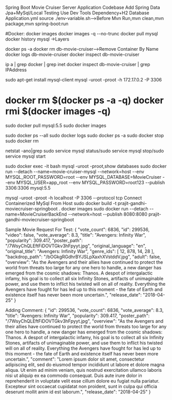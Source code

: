 Spring Boot Movie Cruiser Server Application Codebase
Add Spring Data Jpa+MySql/Local Testing Use Dev  Tools Dependency+H2 Database Application.yml
source ./env-variable.sh-->Before Mvn Run,mvn clean,mvn package,mvn spring-boot:run

#Docker:
docker images 
docker images -q --no-trunc
docker pull mysql
docker history mysql ->Layers

docker ps -a
docker rm db-movie-cruiser-->Remove Container By Name
docker logs db-movie-cruiser
docker inspect db-movie-cruiser

ip a | grep docker | grep inet
docker inspect db-movie-cruiser | grep IPAddress

sudo apt-get install mysql-client
mysql -uroot -proot -h 172.17.0.2 -P 3306

docker rm $(docker ps -a -q)
docker rmi $(docker images -q)
=====================================================
sudo docker pull mysql:5.5
sudo docker images

sudo docker ps --all
sudo docker logs <ContainerId>
sudo docker ps -a
sudo docker stop <ContainerId>
sudo docker rm <ContainerId>

netstat -ano|grep <PortNo>
sudo service mysql status/sudo service mysql stop/sudo service mysql start

sudo docker exec -it <ContainerId> bash
mysql -uroot -proot,show databases
sudo docker run --detach --name=movie-cruiser-mysql --network=host --env MYSQL_ROOT_PASSWORD=root --env MYSQL_DATABASE=MovieCruiser --env MYSQL_USER=app_root --env MYSQL_PASSWORD=root123  --publish 3306:3306 mysql:5.5

mysql -uroot -proot -h localhost -P 3306 --protocol tcp Connect Containerized MySql From Host
sudo docker build -t prajit-gandhi-moviecruiser-springboot .
docker images
sudo docker run --detach --name=MovieCruiserBackEnd --network=host --publish 8080:8080 prajit-gandhi-moviecruiser-springboot

Sample Movie Request For Test:
{
      "vote_count": 6836,
      "id": 299536,
      "video": false,
      "vote_average": 8.3,
      "title": "Avengers: Infinity War",
      "popularity": 309.417,
      "poster_path": "/7WsyChQLEftFiDOVTGkv3hFpyyt.jpg",
      "original_language": "en",
      "original_title": "Avengers: Infinity War",
      "genre_ids": [
        12,
        878,
        14,
        28
      ],
      "backdrop_path": "/bOGkgRGdhrBYJSLpXaxhXVstddV.jpg",
      "adult": false,
      "overview": "As the Avengers and their allies have continued to protect the world from threats too large for any one hero to handle, a new danger has emerged from the cosmic shadows: Thanos. A despot of intergalactic infamy, his goal is to collect all six Infinity Stones, artifacts of unimaginable power, and use them to inflict his twisted will on all of reality. Everything the Avengers have fought for has led up to this moment - the fate of Earth and existence itself has never been more uncertain.",
      "release_date": "2018-04-25"
    }

Adding Comment:
{
  "id": 299536,
  "vote_count": 6836,
  "vote_average": 8.3,
  "title": "Avengers: Infinity War",
  "popularity": 309.417,
  "poster_path": "/7WsyChQLEftFiDOVTGkv3hFpyyt.jpg",
  "overview": "As the Avengers and their allies have continued to protect the world from threats too large for any one hero to handle, a new danger has emerged from the cosmic shadows: Thanos. A despot of intergalactic infamy, his goal is to collect all six Infinity Stones, artifacts of unimaginable power, and use them to inflict his twisted will on all of reality. Everything the Avengers have fought for has led up to this moment - the fate of Earth and existence itself has never been more uncertain.",
  "comment": "Lorem ipsum dolor sit amet, consectetur adipiscing elit, sed do eiusmod tempor incididunt ut labore et dolore magna aliqua. Ut enim ad minim veniam, quis nostrud exercitation ullamco laboris nisi ut aliquip ex ea commodo consequat. Duis aute irure dolor in reprehenderit in voluptate velit esse cillum dolore eu fugiat nulla pariatur. Excepteur sint occaecat cupidatat non proident, sunt in culpa qui officia deserunt mollit anim id est laborum.",
  "release_date": "2018-04-25"
}
